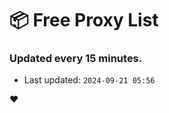 # :package: Free Proxy List
### Updated every 15 minutes.

- Last updated: `2024-09-21 05:56`

:heart:
